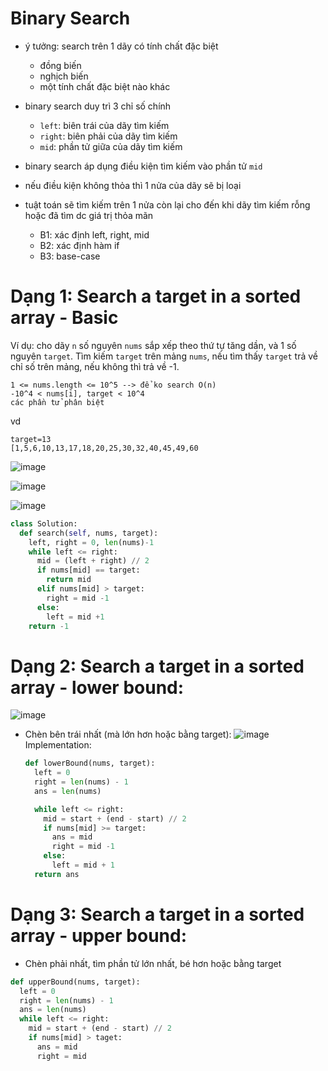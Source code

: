 # Binary Search
- ý tưởng: search trên 1 dãy có tính chất đặc biệt 
  + đồng biến
  + nghịch biến
  + một tính chất đặc biệt nào khác
- binary search duy trì 3 chỉ số chính
  + `left`: biên trái của dãy tìm kiếm
  + `right`: biên phải của dãy tìm kiếm
  + `mid`: phần tử giữa của dãy tìm kiếm
- binary search áp dụng điều kiện tìm kiếm vào phần tử `mid`
- nếu điều kiện không thỏa thì 1 nửa của dãy sẽ bị loại
- tuật toán sẽ tìm kiếm trên 1 nửa còn lại cho đến khi dãy tìm kiếm rỗng hoặc đã tìm dc giá trị thỏa mãn

  - B1: xác định left, right, mid
  - B2: xác định hàm if
  - B3: base-case

# Dạng 1: Search a target in a sorted array - Basic 
Ví dụ: cho dãy `n` số nguyên `nums` sắp xếp theo thứ tự tăng dần, và 1 số nguyên `target`. Tìm kiếm `target` trên mảng `nums`, nếu tìm thấy `target` trả về chỉ số trên mảng, nếu không thì trả về -1. 
```
1 <= nums.length <= 10^5 --> để ko search O(n)
-10^4 < nums[i], target < 10^4
các phần tử phân biệt 
```
vd 
```
target=13
[1,5,6,10,13,17,18,20,25,30,32,40,45,49,60
```
![image](https://github.com/maianhpuco/dsa-journey/assets/34562568/bf26f2e7-3eea-4071-9f16-7aec232a6ec1)

 ![image](https://github.com/maianhpuco/dsa-journey/assets/34562568/ed19ff0b-c8d0-4ef0-bdd4-eb9eefe66077)

![image](https://github.com/maianhpuco/dsa-journey/assets/34562568/c84b5787-13d9-4237-af21-85cebfc20e0e)

```python
class Solution:
  def search(self, nums, target):
    left, right = 0, len(nums)-1
    while left <= right:
      mid = (left + right) // 2
      if nums[mid] == target:
        return mid
      elif nums[mid] > target:
        right = mid -1
      else:
        left = mid +1
    return -1 
```
# Dạng 2: Search a target in a sorted array - lower bound: 
 ![image](https://github.com/maianhpuco/dsa-journey/assets/34562568/837ddd01-f11b-4edc-83e6-add3493639c6)
- Chèn bên trái nhất (mà lớn hơn hoặc bằng target): 
   ![image](https://github.com/maianhpuco/dsa-journey/assets/34562568/4056dd44-08b4-40d6-b057-ea2e39c05063)
  Implementation:
  ```python
  def lowerBound(nums, target):
    left = 0
    right = len(nums) - 1
    ans = len(nums)
  
    while left <= right:
      mid = start + (end - start) // 2
      if nums[mid] >= target:
        ans = mid
        right = mid -1
      else:
        left = mid + 1
    return ans 
  ```
  
# Dạng 3: Search a target in a sorted array - upper bound: 
 - Chèn phải nhất, tìm phần tử lớn nhất, bé hơn hoặc bằng target
```python
def upperBound(nums, target):
  left = 0
  right = len(nums) - 1
  ans = len(nums)
  while left <= right:
    mid = start + (end - start) // 2
    if nums[mid] > taget:
      ans = mid
      right = mid 
```


